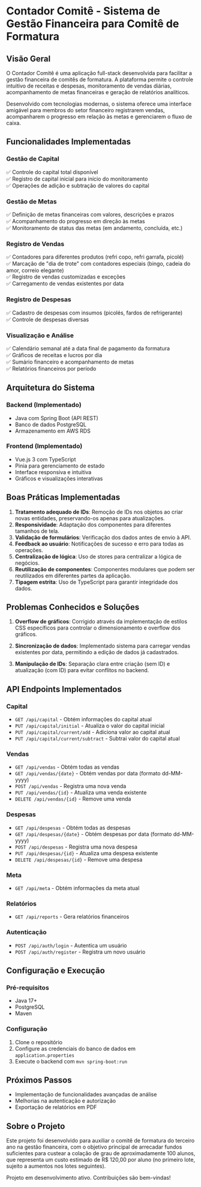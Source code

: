 # Contador Comitê - Sistema de Gestão Financeira para Comitê de Formatura

## Visão Geral

O Contador Comitê é uma aplicação full-stack desenvolvida para facilitar a gestão financeira de comitês de formatura. A plataforma permite o controle intuitivo de receitas e despesas, monitoramento de vendas diárias, acompanhamento de metas financeiras e geração de relatórios analíticos.

Desenvolvido com tecnologias modernas, o sistema oferece uma interface amigável para membros do setor financeiro registrarem vendas, acompanharem o progresso em relação às metas e gerenciarem o fluxo de caixa.

## Funcionalidades Implementadas

### Gestão de Capital
✅ Controle do capital total disponível  
✅ Registro de capital inicial para início do monitoramento  
✅ Operações de adição e subtração de valores do capital

### Gestão de Metas
✅ Definição de metas financeiras com valores, descrições e prazos  
✅ Acompanhamento do progresso em direção às metas  
✅ Monitoramento de status das metas (em andamento, concluída, etc.)

### Registro de Vendas
✅ Contadores para diferentes produtos (refri copo, refri garrafa, picolé)  
✅ Marcação de "dia de trote" com contadores especiais (bingo, cadeia do amor, correio elegante)  
✅ Registro de vendas customizadas e exceções  
✅ Carregamento de vendas existentes por data

### Registro de Despesas
✅ Cadastro de despesas com insumos (picolés, fardos de refrigerante)  
✅ Controle de despesas diversas

### Visualização e Análise
✅ Calendário semanal até a data final de pagamento da formatura  
✅ Gráficos de receitas e lucros por dia  
✅ Sumário financeiro e acompanhamento de metas  
✅ Relatórios financeiros por período

## Arquitetura do Sistema

### Backend (Implementado)
- Java com Spring Boot (API REST)
- Banco de dados PostgreSQL
- Armazenamento em AWS RDS

### Frontend (Implementado)
- Vue.js 3 com TypeScript
- Pinia para gerenciamento de estado
- Interface responsiva e intuitiva
- Gráficos e visualizações interativas

## Boas Práticas Implementadas

1. **Tratamento adequado de IDs**: Remoção de IDs nos objetos ao criar novas entidades, preservando-os apenas para atualizações.
2. **Responsividade**: Adaptação dos componentes para diferentes tamanhos de tela.
3. **Validação de formulários**: Verificação dos dados antes de envio à API.
4. **Feedback ao usuário**: Notificações de sucesso e erro para todas as operações.
5. **Centralização de lógica**: Uso de stores para centralizar a lógica de negócios.
6. **Reutilização de componentes**: Componentes modulares que podem ser reutilizados em diferentes partes da aplicação.
7. **Tipagem estrita**: Uso de TypeScript para garantir integridade dos dados.

## Problemas Conhecidos e Soluções

1. **Overflow de gráficos**: Corrigido através da implementação de estilos CSS específicos para controlar o dimensionamento e overflow dos gráficos.

2. **Sincronização de dados**: Implementado sistema para carregar vendas existentes por data, permitindo a edição de dados já cadastrados.

3. **Manipulação de IDs**: Separação clara entre criação (sem ID) e atualização (com ID) para evitar conflitos no backend.

## API Endpoints Implementados

### Capital
- `GET /api/capital` - Obtém informações do capital atual
- `PUT /api/capital/initial` - Atualiza o valor do capital inicial
- `PUT /api/capital/current/add` - Adiciona valor ao capital atual
- `PUT /api/capital/current/subtract` - Subtrai valor do capital atual

### Vendas
- `GET /api/vendas` - Obtém todas as vendas
- `GET /api/vendas/{date}` - Obtém vendas por data (formato dd-MM-yyyy)
- `POST /api/vendas` - Registra uma nova venda
- `PUT /api/vendas/{id}` - Atualiza uma venda existente
- `DELETE /api/vendas/{id}` - Remove uma venda

### Despesas
- `GET /api/despesas` - Obtém todas as despesas
- `GET /api/despesas/{date}` - Obtém despesas por data (formato dd-MM-yyyy)
- `POST /api/despesas` - Registra uma nova despesa
- `PUT /api/despesas/{id}` - Atualiza uma despesa existente
- `DELETE /api/despesas/{id}` - Remove uma despesa

### Meta
- `GET /api/meta` - Obtém informações da meta atual

### Relatórios
- `GET /api/reports` - Gera relatórios financeiros

### Autenticação
- `POST /api/auth/login` - Autentica um usuário
- `POST /api/auth/register` - Registra um novo usuário

## Configuração e Execução

### Pré-requisitos
- Java 17+
- PostgreSQL
- Maven

### Configuração
1. Clone o repositório
2. Configure as credenciais do banco de dados em `application.properties`
3. Execute o backend com `mvn spring-boot:run`

## Próximos Passos
- Implementação de funcionalidades avançadas de análise
- Melhorias na autenticação e autorização
- Exportação de relatórios em PDF

## Sobre o Projeto

Este projeto foi desenvolvido para auxiliar o comitê de formatura do terceiro ano na gestão financeira, com o objetivo principal de arrecadar fundos suficientes para custear a colação de grau de aproximadamente 100 alunos, que representa um custo estimado de R$ 120,00 por aluno (no primeiro lote, sujeito a aumentos nos lotes seguintes).

Projeto em desenvolvimento ativo. Contribuições são bem-vindas!
